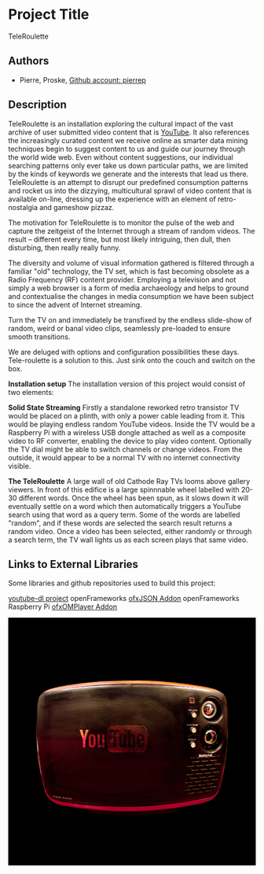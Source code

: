 # Project Title
TeleRoulette

## Authors
- Pierre, Proske, [Github account: pierrep](https://github.com/pierrep)


## Description
TeleRoulette is an installation exploring the cultural impact of the vast archive of user submitted video content that is [YouTube](www.youtube.com). It also references the increasingly curated content we receive online as smarter data mining techniques begin to suggest content to us and guide our journey through the world wide web. Even without content suggestions, our individual searching patterns only ever take us down particular paths, we are limited by the kinds of keywords we generate and the interests that lead us there. TeleRoulette is an attempt to disrupt our predefined consumption patterns and rocket us into the dizzying, multicultural sprawl of video content that is available on-line, dressing up the experience with an element of retro-nostalgia and gameshow pizzaz.

The motivation for TeleRoulette is to monitor the pulse of the web and capture the zeitgeist of the Internet through a stream of random videos. The result – different every time, but most likely intriguing, then dull, then disturbing, then really really funny.

The diversity and volume of visual information gathered is filtered through a familiar "old" technology, the TV set, which is fast becoming obsolete as a Radio Frequency (RF) content provider. Employing a television and not simply a web browser is a form of media archaeology and helps to ground and contextualise the changes in media consumption we have been subject to since the advent of Internet streaming.

Turn the TV on and immediately be transfixed by the endless slide-show of random, weird or banal video clips, seamlessly pre-loaded to ensure smooth transitions.

We are deluged with options and configuration possibilities these days. Tele-roulette is a solution to this. Just sink onto the couch and switch on the box.

**Installation setup**
The installation version of this project would consist of two elements:

**Solid State Streaming**
Firstly a standalone reworked retro transistor TV would be placed on a plinth, with only a power cable leading from it. This would be playing endless random YouTube videos. Inside the TV would be a Raspberry Pi with a wireless USB dongle attached as well as a composite video to RF converter, enabling the device to play video content. Optionally the TV dial might be able to switch channels or change videos. From the outside, it would appear to be a normal TV with no internet connectivity visible.

**The TeleRoulette**
A large wall of old Cathode Ray TVs looms above gallery viewers. In front of this edifice is a large spinnnable wheel labelled with 20-30 different words. Once the wheel has been spun, as it slows down it will eventually settle on a word which then automatically triggers a YouTube search using that word as a query term. Some of the words are labelled "random", and if these words are selected the search result returns a random video. Once a video has been selected, either randomly or through a search term, the TV wall lights us as each screen plays that same video.
 

## Links to External Libraries
Some libraries and github repositories used to build this project:

[youtube-dl project](rg3.github.io/youtube-dl "youtube-dl")
openFrameworks [ofxJSON Addon](https://github.com/bakercp/ofxJSON "ofxJSON")
openFrameworks Raspberry Pi [ofxOMPlayer Addon](https://github.com/jvcleave/ofxOMXPlayer "ofxOMXPlayer")

![Summary Image](project_images/Tele-roulette-1000x1000.jpg?raw=true "TeleRoulette")



